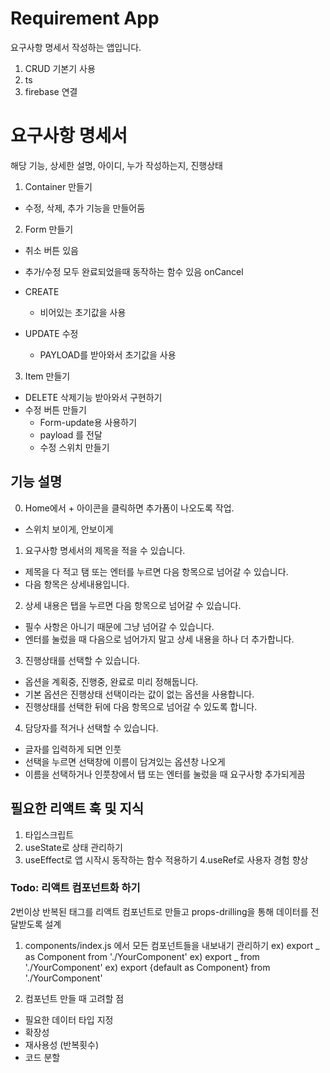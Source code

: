# Requirement App

요구사항 명세서 작성하는 앱입니다.

1. CRUD 기본기 사용
2. ts
3. firebase 연결

# 요구사항 명세서

해당 기능, 상세한 설명, 아이디, 누가 작성하는지, 진행상태

1. Container 만들기

- 수정, 삭제, 추가 기능을 만들어둠

2. Form 만들기

- 취소 버튼 있음
- 추가/수정 모두 완료되었을때 동작하는 함수 있음 onCancel

- CREATE
  - 비어있는 초기값을 사용
- UPDATE 수정
  - PAYLOAD를 받아와서 초기값을 사용

3. Item 만들기

- DELETE 삭제기능 받아와서 구현하기
- 수정 버튼 만들기
  - Form-update용 사용하기
  - payload 를 전달
  - 수정 스위치 만들기

## 기능 설명

0. Home에서 + 아이콘을 클릭하면 추가폼이 나오도록 작업.

- 스위치 보이게, 안보이게

1. 요구사항 명세서의 제목을 적을 수 있습니다.

- 제목을 다 적고 탬 또는 엔터를 누르면 다음 항목으로 넘어갈 수 있습니다.
- 다음 항목은 상세내용입니다.

2. 상세 내용은 탭을 누르면 다음 항목으로 넘어갈 수 있습니다.

- 필수 사항은 아니기 때문에 그냥 넘어갈 수 있습니다.
- 엔터를 눌렀을 때 다음으로 넘어가지 말고 상세 내용을 하나 더 추가합니다.

3. 진행상태를 선택할 수 있습니다.

- 옵션을 계획중, 진행중, 완료로 미리 정해둡니다.
- 기본 옵션은 진행상태 선택이라는 값이 없는 옵션을 사용합니다.
- 진행상태를 선택한 뒤에 다음 항목으로 넘어갈 수 있도록 합니다.

4. 담당자를 적거나 선택할 수 있습니다.

- 글자를 입력하게 되면 인풋
- 선택을 누르면 선택창에 이름이 담겨있는 옵션창 나오게
- 이름을 선택하거나 인풋창에서 탭 또는 엔터를 눌렀을 때 요구사항 추가되게끔

## 필요한 리액트 훅 및 지식

1. 타입스크립트
2. useState로 상태 관리하기
3. useEffect로 앱 시작시 동작하는 함수 적용하기
   4.useRef로 사용자 경험 향상

### Todo: 리액트 컴포넌트화 하기

2번이상 반복된 태그를 리액트 컴포넌트로 만들고 props-drilling을 통해 데이터를 전달받도록 설계

1. components/index.js 에서 모든 컴포넌트들을 내보내기 관리하기
   ex) export _ as Component from './YourComponent'
   ex) export _ from './YourComponent'
   ex) export {default as Component} from './YourComponent'

2. 컴포넌트 만들 때 고려할 점

- 필요한 데이터 타입 지정
- 확장성
- 재사용성 (반복횟수)
- 코드 분할
